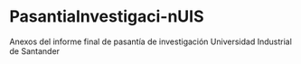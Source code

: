 # PasantiaInvestigaci-nUIS
Anexos del informe final de pasantía de investigación Universidad Industrial de Santander
